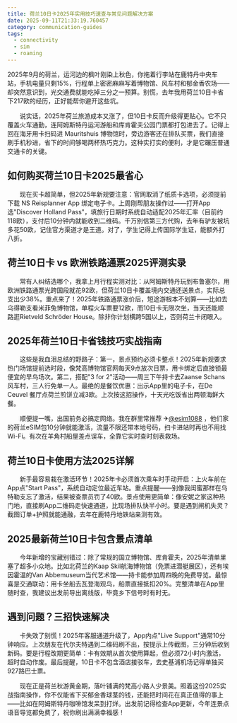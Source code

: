 ```yaml
---
title: 荷兰10日卡2025年实用技巧速查与常见问题解决方案
date: 2025-09-11T21:33:19.760457
category: communication-guides
tags:
  - connectivity
  - sim
  - roaming
---
```


2025年9月的荷兰，运河边的枫叶刚染上秋色，你拖着行李站在鹿特丹中央车站，手机电量只剩15%，行程单上密密麻麻写着博物馆、风车村和郁金香农场——却突然意识到，光交通费就能吃掉三分之一预算。别慌，去年我用荷兰10日卡省下217欧的经历，正好能帮你避开这些坑。

　　说实话，2025年荷兰旅游成本又涨了，但10日卡反而升级得更贴心。它不只覆盖火车通勤，连阿姆斯特丹运河游船和库肯霍夫公园门票都打包进去了。记得上回在海牙用卡扫码进 Mauritshuis 博物馆时，旁边游客还在排队买票，我们直接刷手机秒进，省下的时间够喝两杯热巧克力。这种实打实的便利，才是它碾压普通交通卡的关键。

## 如何购买荷兰10日卡2025最省心

　　现在买卡超简单，但2025年新规要注意：官网取消了纸质卡选项，必须提前下载 NS Reisplanner App 绑定电子卡。上周刚帮朋友操作过——打开App选"Discover Holland Pass"，填旅行日期时系统自动适配2025年汇率（目前约118欧），支付后10分钟内就能收到二维码。千万别信第三方代购，去年有驴友被坑多花50欧，记住官方渠道才是王道。对了，学生记得上传国际学生证，能额外打八折。

## 荷兰10日卡 vs 欧洲铁路通票2025评测实录

　　常有人纠结选哪个，我拿上月行程实测对比：从阿姆斯特丹玩到布鲁塞尔，用欧洲铁路通票光跨国段就花92欧，但荷兰10日卡覆盖境内交通还送景点，实际总支出少38%。重点来了！2025年铁路通票涨价后，短途游根本不划算——比如去乌得勒支看米菲兔博物馆，单程火车票要12欧，而10日卡无限次坐，当天还能顺路逛Rietveld Schröder House。除非你计划横跨5国以上，否则荷兰卡闭眼入。

## 2025年荷兰10日卡省钱技巧实战指南

　　这些是我血泪总结的野路子：第一，景点预约必须卡整点！2025年新规要求热门场馆提前选时段，像梵高博物馆官网每天9点放次日票，用卡绑定后直接锁最便宜的早鸟场次。第二，搭配"3 for 2"活动——周三下午持卡去Zaanse Schans风车村，三人行免单一人。最绝的是餐饮优惠：出示App里的电子卡，在De Ceuvel 餐厅点荷兰煎饼立减3欧。上次按这招操作，十天光吃饭省出两顿海鲜大餐。

　　顺便提一嘴，出国前务必搞定网络。我在群里常推荐 ✈[@esim1088](https://t.me/s/esim1088) ，他们家的荷兰eSIM包10分钟就能激活，流量不限还带本地号码，扫卡进站时再也不用找Wi-Fi。有次在羊角村船屋差点误车，全靠它实时查时刻表救场。

## 荷兰10日卡使用方法2025详解

　　新手最容易栽在激活环节！2025年卡必须首次乘车时手动开启：上火车前在App点"Start Pass"，系统自动定位最近车站。重点提醒——别像我闺蜜那样在乌特勒支忘了激活，结果被查票员罚了40欧。景点使用更简单：像安妮之家这种热门地，直接刷App二维码走快速通道，比现场排队快半小时。要是遇到闸机失灵？截图订单+护照就能通融，去年在鹿特丹地铁站亲测有效。

## 2025最新荷兰10日卡包含景点清单

　　今年新增的宝藏别错过：除了常规的国立博物馆、库肯霍夫，2025年清单里塞了超多小众地。比如北荷兰的Kaap Skil航海博物馆（免票进潜艇展区），还有埃因霍温的Van Abbemuseum当代艺术馆——持卡能参加周四晚的免费导览。最惊喜是交通联动：用卡坐船去瓦登海观鸟，船票直接抵扣20%。完整清单在App里随时查，我建议出发前导出离线版，毕竟乡下信号时有时无。

## 遇到问题？三招快速解决

　　卡失效了别慌！2025年客服通道升级了，App内点"Live Support"通常10分钟响应。上次朋友在代尔夫特遇到二维码刷不出，按提示上传截图，三分钟后收到新码。要是行程改期更简单：卡有效期从首次使用算起，但必须72小时内激活，超时自动作废。最后提醒，10日卡不包含酒店接驳车，去史基浦机场记得单独买927路巴士票。

　　现在正是荷兰秋游黄金期，落叶铺满的梵高小路人少景美。照着这份2025实战指南操作，你不仅能省下买郁金香球茎的钱，还能把时间花在真正值得的事上——比如在阿姆斯特丹咖啡馆发呆到打烊。出发前记得检查App更新，今年连景点语音导览都免费了，祝你刷出满满幸福感！